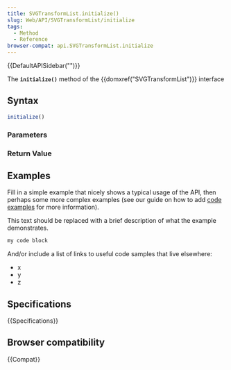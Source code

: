 ```yaml
---
title: SVGTransformList.initialize()
slug: Web/API/SVGTransformList/initialize
tags:
  - Method
  - Reference
browser-compat: api.SVGTransformList.initialize
---
```

{{DefaultAPISidebar("")}}

The **`initialize()`** method of the {{domxref("SVGTransformList")}} interface 

## Syntax

```js
initialize()
```

### Parameters



### Return Value



## Examples

Fill in a simple example that nicely shows a typical usage of the API, then perhaps some more complex examples (see our guide on how to add [code examples](/en-US/docs/MDN/Contribute/Structures/Code_examples) for more information).

This text should be replaced with a brief description of what the example demonstrates.

```js
my code block
```

And/or include a list of links to useful code samples that live elsewhere:

*   x
*   y
*   z

## Specifications

{{Specifications}}

## Browser compatibility

{{Compat}}

